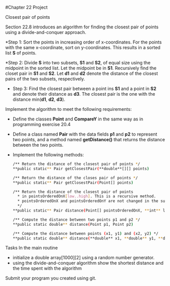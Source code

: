 #Chapter 22 Project

Closest pair of points

Section 22.8 introduces an algorithm for finding the closest pair of points using a divide-and-conquer approach.

*Step 1: Sort the points in increasing order of x-coordinates. For the points with the same x-coordinate, sort on y-coordinates. This results in a sorted list **S** of points.

*Step 2: Divide **S** into two subsets, **S1** and **S2**, of equal size using the midpoint in the sorted list. Let the midpoint be in **S1**. Recursively find the closet pair in **S1** and **S2**. Let **d1** and **d2** denote the distance of the closest pairs of the two subsets, respectively.

* Step 3: Find the closest pair between a point ins **S1** and a point in **S2** and denote their distance as **d3**. The closest pair is the one with the distance min(**d1**, **d2**, **d3**).

Implement the algorithm to meet the following requirements:

* Define the classes **Point** and **CompareY** in the same way as in programming exercise 20.4
* Define a class named **Pair** with the data fields **p1** and **p2** to represent two points, and a method named
**getDistance()** that returns the distance between the two points.
* Implement the following methods:

	```bash
	/** Return the distance of the closest pair of points */
	**public static** Pair getClosestPair(**double**[][] points)

	/** Return the distance of the closes pair of points */
	**public static** Pair getClosestPair(Point[] points)

	/** Return the distance of the closest pair of points
	  * in pointsOrderedOnX[low..high]. This is a recursive method.
	  * pointsOrderedOnX and pointsOrderedOnY are not changed in the subsequent recursive calls.
	  */
	**public static** Pair distance(Point[] pointsOrderedOnX, **int** low, **int** high, Point[] pointsOrderedOnY)

	/** Compute the distance between two points p1 and p2 */
	**public static double** distance(Point p1, Point p2)

	/** Compute the distance between points (x1, y1) and (x2, y2) */
	**public static double** distance(**double** x1, **double** y1, **double** x2, **double** y2)
	```

Tasks
In the main routine 
* initialize a double array[1000][2] using a random number generator.
* using the divide-and-conquer algorithm show the shortest distance and the time spent with the algorithm

Submit your program you created using git.

